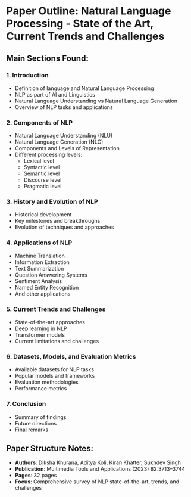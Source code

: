 # Paper Outline: Natural Language Processing - State of the Art, Current Trends and Challenges

## Main Sections Found:

### 1. Introduction
- Definition of language and Natural Language Processing
- NLP as part of AI and Linguistics
- Natural Language Understanding vs Natural Language Generation
- Overview of NLP tasks and applications

### 2. Components of NLP
- Natural Language Understanding (NLU)
- Natural Language Generation (NLG)
- Components and Levels of Representation
- Different processing levels:
  - Lexical level
  - Syntactic level  
  - Semantic level
  - Discourse level
  - Pragmatic level

### 3. History and Evolution of NLP
- Historical development
- Key milestones and breakthroughs
- Evolution of techniques and approaches

### 4. Applications of NLP
- Machine Translation
- Information Extraction
- Text Summarization
- Question Answering Systems
- Sentiment Analysis
- Named Entity Recognition
- And other applications

### 5. Current Trends and Challenges
- State-of-the-art approaches
- Deep learning in NLP
- Transformer models
- Current limitations and challenges

### 6. Datasets, Models, and Evaluation Metrics
- Available datasets for NLP tasks
- Popular models and frameworks
- Evaluation methodologies
- Performance metrics

### 7. Conclusion
- Summary of findings
- Future directions
- Final remarks

## Paper Structure Notes:
- **Authors**: Diksha Khurana, Aditya Koli, Kiran Khatter, Sukhdev Singh
- **Publication**: Multimedia Tools and Applications (2023) 82:3713–3744
- **Pages**: 32 pages
- **Focus**: Comprehensive survey of NLP state-of-the-art, trends, and challenges